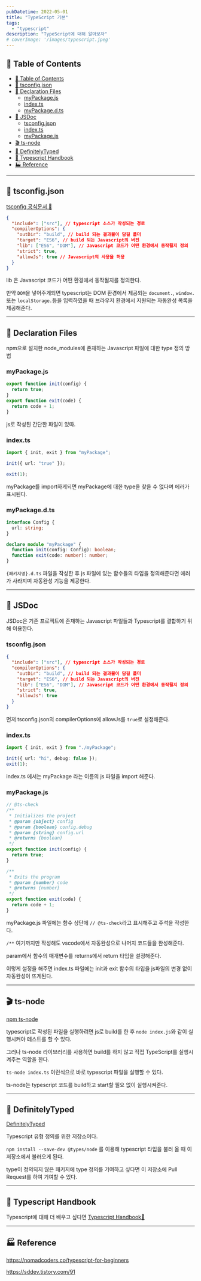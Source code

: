 ```yaml
---
pubDatetime: 2022-05-01
title: "TypeScript 기본"
tags:
  - "typescript"
description: "TypeScript에 대해 알아보자"
# coverImage: '/images/typescript.jpeg'
---
```


## 📝 Table of Contents

- [📝 Table of Contents](#-table-of-contents)
- [🌅 tsconfig.json](#-tsconfigjson)
- [🧾 Declaration Files](#-declaration-files)
  - [myPackage.js](#mypackagejs)
  - [index.ts](#indexts)
  - [myPackage.d.ts](#mypackagedts)
- [📜 JSDoc](#-jsdoc)
  - [tsconfig.json](#tsconfigjson)
  - [index.ts](#indexts-1)
  - [myPackage.js](#mypackagejs-1)
- [🎬 ts-node](#-ts-node)
- [🫙 DefinitelyTyped](#-definitelytyped)
- [📔 Typescript Handbook](#-typescript-handbook)
- [🏭 Reference](#-reference)

---

## <a name="tsconfig"></a>🌅 tsconfig.json

[tsconfig 공식문서 🚀](https://www.typescriptlang.org/tsconfig)

```json
{
  "include": ["src"], // typescript 소스가 작성되는 경로
  "compilerOptions": {
    "outDir": "build", // build 되는 결과물이 담길 폴더
    "target": "ES6", // build 되는 Javascript의 버전
    "lib": ["ES6", "DOM"], // Javascript 코드가 어떤 환경에서 동작될지 정의
    "strict": true,
    "allowJs": true // Javascript의 사용을 허용
  }
}
```

lib 은 Javascript 코드가 어떤 환경에서 동작될지를 정의한다.

만약 `DOM`을 넣어주게되면 typescript는 DOM 환경에서 제공되는 `document.`, `window.` 또는 `localStorage.`등을 입력하였을 때 브라우저 환경에서 지원되는 자동완성 목록을 제공해준다.

---

## <a name="declaration-file"></a>🧾 Declaration Files

npm으로 설치한 node_modules에 존재하는 Javascript 파일에 대한 type 정의 방법

### myPackage.js

```js
export function init(config) {
  return true;
}
export function exit(code) {
  return code + 1;
}
```

js로 작성된 간단한 파일이 있따.

### index.ts

```ts
import { init, exit } from "myPackage";

init({ url: "true" });

exit(1);
```

myPackage를 import하게되면 myPackage에 대한 type을 찾을 수 없다며 에러가 표시된다.

### myPackage.d.ts

```ts
interface Config {
  url: string;
}

declare module "myPackage" {
  function init(config: Config): boolean;
  function exit(code: number): number;
}
```

`{패키지명}.d.ts` 파일을 작성한 후 js 파일에 있는 함수들의 타입을 정의해준다면 에러가 사라지며 자동완성 기능을 제공한다.

---

## <a name="jsdoc"></a>📜 JSDoc

JSDoc은 기존 프로젝트에 존재하는 Javascript 파일들과 Typescript를 결합하기 위해 이용한다.

### tsconfig.json

```json
{
  "include": ["src"], // typescript 소스가 작성되는 경로
  "compilerOptions": {
    "outDir": "build", // build 되는 결과물이 담길 폴더
    "target": "ES6", // build 되는 Javascript의 버전
    "lib": ["ES6", "DOM"], // Javascript 코드가 어떤 환경에서 동작될지 정의
    "strict": true,
    "allowJs": true
  }
}
```

먼저 tsconfig.json의 compilerOptions에 allowJs를 `true`로 설정해준다.

### index.ts

```ts
import { init, exit } from "./myPackage";

init({ url: "hi", debug: false });
exit(1);
```

index.ts 에서는 myPackage 라는 이름의 js 파일을 import 해준다.

### myPackage.js

```js
// @ts-check
/**
 * Initializes the project
 * @param {object} config
 * @param {boolean} config.debug
 * @param {string} config.url
 * @returns {boolean}
 */
export function init(config) {
  return true;
}

/**
 * Exits the program
 * @param {number} code
 * @returns {number}
 */
export function exit(code) {
  return code + 1;
}
```

myPackage.js 파일에는 함수 상단에 `// @ts-check`라고 표시해주고 주석을 작성한다.

`/**` 여기까지만 작성해도 vscode에서 자동완성으로 나머지 코드들을 완성해준다.

param에서 함수의 매개변수를 returns에서 return 타입을 설정해준다.

이렇게 설정을 해주면 index.ts 파일에는 init과 exit 함수의 타입을 js파일의 변경 없이 자동완성이 뜨게된다.

---

## <a name="tsnode"></a>🎬 ts-node

[npm ts-node](https://www.npmjs.com/package/ts-node)

typescript로 작성된 파일을 실행하려면 js로 build를 한 후 `node index.js`와 같이 실행시켜야 테스트를 할 수 있다.

그러나 ts-node 라이브러리를 사용하면 build를 하지 않고 직접 TypeScript를 실행시켜주는 역할을 한다.

`ts-node index.ts` 이런식으로 바로 typescript 파일을 실행할 수 있다.

ts-node는 typescript 코드를 build하고 start할 필요 없이 실행시켜준다.

---

## <a name="definitely-typed"></a>🫙 DefinitelyTyped

[DefinitelyTyped](https://github.com/DefinitelyTyped/DefinitelyTyped)

Typescript 유형 정의를 위한 저장소이다.

`npm install --save-dev @types/node` 를 이용해 typescript 타입을 불러 올 때 이 저장소에서 불러오게 된다.

type이 정의되지 않은 패키지에 type 정의를 기여하고 싶다면 이 저장소에 Pull Request를 하여 기여할 수 있다.

---

## <a name="typescript-handbook"></a>📔 Typescript Handbook

Typescript에 대해 더 배우고 싶다면 [Typescript Handbook🚀](https://www.typescriptlang.org/docs/handbook/intro.html)

---

## <a name="reference"></a>🏭 Reference

https://nomadcoders.co/typescript-for-beginners

https://sddev.tistory.com/91
